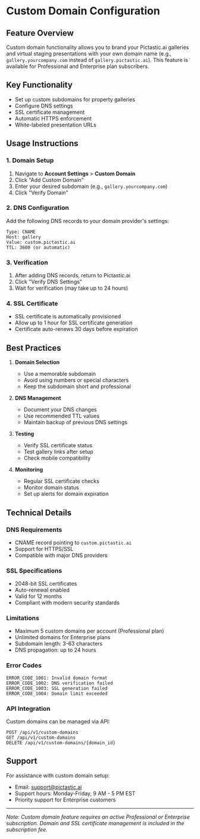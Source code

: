 # Custom Domain Configuration

## Feature Overview
Custom domain functionality allows you to brand your Pictastic.ai galleries and virtual staging presentations with your own domain name (e.g., `gallery.yourcompany.com` instead of `gallery.pictastic.ai`). This feature is available for Professional and Enterprise plan subscribers.

## Key Functionality
- Set up custom subdomains for property galleries
- Configure DNS settings
- SSL certificate management
- Automatic HTTPS enforcement
- White-labeled presentation URLs

## Usage Instructions

### 1. Domain Setup
1. Navigate to **Account Settings** > **Custom Domain**
2. Click "Add Custom Domain"
3. Enter your desired subdomain (e.g., `gallery.yourcompany.com`)
4. Click "Verify Domain"

### 2. DNS Configuration
Add the following DNS records to your domain provider's settings:

```
Type: CNAME
Host: gallery
Value: custom.pictastic.ai
TTL: 3600 (or automatic)
```

### 3. Verification
1. After adding DNS records, return to Pictastic.ai
2. Click "Verify DNS Settings"
3. Wait for verification (may take up to 24 hours)

### 4. SSL Certificate
- SSL certificate is automatically provisioned
- Allow up to 1 hour for SSL certificate generation
- Certificate auto-renews 30 days before expiration

## Best Practices

1. **Domain Selection**
   - Use a memorable subdomain
   - Avoid using numbers or special characters
   - Keep the subdomain short and professional

2. **DNS Management**
   - Document your DNS changes
   - Use recommended TTL values
   - Maintain backup of previous DNS settings

3. **Testing**
   - Verify SSL certificate status
   - Test gallery links after setup
   - Check mobile compatibility

4. **Monitoring**
   - Regular SSL certificate checks
   - Monitor domain status
   - Set up alerts for domain expiration

## Technical Details

### DNS Requirements
- CNAME record pointing to `custom.pictastic.ai`
- Support for HTTPS/SSL
- Compatible with major DNS providers

### SSL Specifications
- 2048-bit SSL certificates
- Auto-renewal enabled
- Valid for 12 months
- Compliant with modern security standards

### Limitations
- Maximum 5 custom domains per account (Professional plan)
- Unlimited domains for Enterprise plans
- Subdomain length: 3-63 characters
- DNS propagation: up to 24 hours

### Error Codes
```
ERROR_CODE_1001: Invalid domain format
ERROR_CODE_1002: DNS verification failed
ERROR_CODE_1003: SSL generation failed
ERROR_CODE_1004: Domain limit exceeded
```

### API Integration
Custom domains can be managed via API:
```http
POST /api/v1/custom-domains
GET /api/v1/custom-domains
DELETE /api/v1/custom-domains/{domain_id}
```

## Support
For assistance with custom domain setup:
- Email: support@pictastic.ai
- Support hours: Monday-Friday, 9 AM - 5 PM EST
- Priority support for Enterprise customers

---
*Note: Custom domain feature requires an active Professional or Enterprise subscription. Domain and SSL certificate management is included in the subscription fee.*